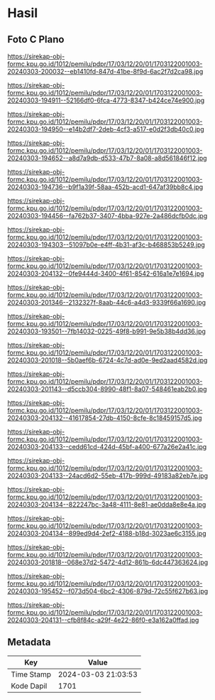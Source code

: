 # Hasil

## Foto C Plano

https://sirekap-obj-formc.kpu.go.id/1012/pemilu/pdpr/17/03/12/20/01/1703122001003-20240303-200032--eb1410fd-847d-41be-8f9d-6ac2f7d2ca98.jpg

https://sirekap-obj-formc.kpu.go.id/1012/pemilu/pdpr/17/03/12/20/01/1703122001003-20240303-194911--52166df0-6fca-4773-8347-b424ce74e900.jpg

https://sirekap-obj-formc.kpu.go.id/1012/pemilu/pdpr/17/03/12/20/01/1703122001003-20240303-194950--e14b2df7-2deb-4cf3-a517-e0d2f3db40c0.jpg

https://sirekap-obj-formc.kpu.go.id/1012/pemilu/pdpr/17/03/12/20/01/1703122001003-20240303-194652--a8d7a9db-d533-47b7-8a08-a8d561846f12.jpg

https://sirekap-obj-formc.kpu.go.id/1012/pemilu/pdpr/17/03/12/20/01/1703122001003-20240303-194736--b9f1a39f-58aa-452b-acd1-647af39bb8c4.jpg

https://sirekap-obj-formc.kpu.go.id/1012/pemilu/pdpr/17/03/12/20/01/1703122001003-20240303-194456--fa762b37-3407-4bba-927e-2a486dcfb0dc.jpg

https://sirekap-obj-formc.kpu.go.id/1012/pemilu/pdpr/17/03/12/20/01/1703122001003-20240303-194303--51097b0e-e4ff-4b31-af3c-b468853b5249.jpg

https://sirekap-obj-formc.kpu.go.id/1012/pemilu/pdpr/17/03/12/20/01/1703122001003-20240303-204132--0fe9444d-3400-4f61-8542-616a1e7e1694.jpg

https://sirekap-obj-formc.kpu.go.id/1012/pemilu/pdpr/17/03/12/20/01/1703122001003-20240303-201346--2132327f-8aab-44c6-a4d3-9339f66a1690.jpg

https://sirekap-obj-formc.kpu.go.id/1012/pemilu/pdpr/17/03/12/20/01/1703122001003-20240303-193501--7fb14032-0225-49f8-b991-9e5b38b4dd36.jpg

https://sirekap-obj-formc.kpu.go.id/1012/pemilu/pdpr/17/03/12/20/01/1703122001003-20240303-201018--5b0aef6b-6724-4c7d-ad0e-9ed2aad4582d.jpg

https://sirekap-obj-formc.kpu.go.id/1012/pemilu/pdpr/17/03/12/20/01/1703122001003-20240303-201143--d5ccb304-8990-48f1-8a07-548461eab2b0.jpg

https://sirekap-obj-formc.kpu.go.id/1012/pemilu/pdpr/17/03/12/20/01/1703122001003-20240303-204132--41617854-27db-4150-8cfe-8c18459157d5.jpg

https://sirekap-obj-formc.kpu.go.id/1012/pemilu/pdpr/17/03/12/20/01/1703122001003-20240303-204133--cedd61cd-424d-45bf-a400-677a26e2a41c.jpg

https://sirekap-obj-formc.kpu.go.id/1012/pemilu/pdpr/17/03/12/20/01/1703122001003-20240303-204133--24acd6d2-55eb-417b-999d-49183a82eb7e.jpg

https://sirekap-obj-formc.kpu.go.id/1012/pemilu/pdpr/17/03/12/20/01/1703122001003-20240303-204134--822247bc-3a48-4111-8e81-ae0dda8e8e4a.jpg

https://sirekap-obj-formc.kpu.go.id/1012/pemilu/pdpr/17/03/12/20/01/1703122001003-20240303-204134--899ed9d4-2ef2-4188-b18d-3023ae6c3155.jpg

https://sirekap-obj-formc.kpu.go.id/1012/pemilu/pdpr/17/03/12/20/01/1703122001003-20240303-201818--068e37d2-5472-4d12-861b-6dc447363624.jpg

https://sirekap-obj-formc.kpu.go.id/1012/pemilu/pdpr/17/03/12/20/01/1703122001003-20240303-195452--f073d504-6bc2-4306-879d-72c55f627b63.jpg

https://sirekap-obj-formc.kpu.go.id/1012/pemilu/pdpr/17/03/12/20/01/1703122001003-20240303-204131--cfb8f84c-a29f-4e22-86f0-e3a162a0ffad.jpg


## Metadata

| Key        | Value               |
| ---------- | ------------------- |
| Time Stamp | 2024-03-03 21:03:53 |
| Kode Dapil | 1701                |



